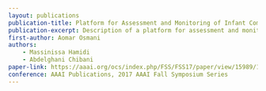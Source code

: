```yaml
---
layout: publications
publication-title: Platform for Assessment and Monitoring of Infant Comfort
publication-excerpt: Description of a platform for assessment and monitoring of infant comfort ...
first-author: Aomar Osmani
authors:
    - Massinissa Hamidi
    - Abdelghani Chibani
paper-link: https://aaai.org/ocs/index.php/FSS/FSS17/paper/view/15989/15285
conference: AAAI Publications, 2017 AAAI Fall Symposium Series
---
```

